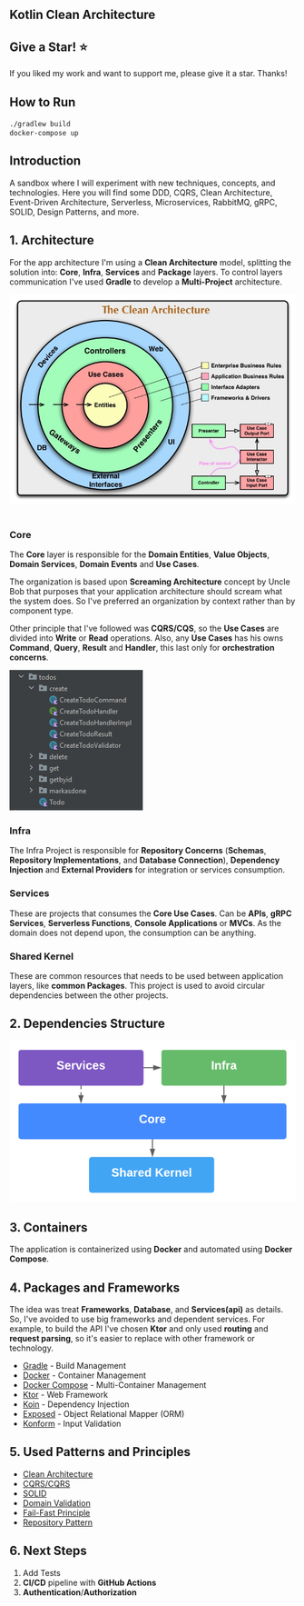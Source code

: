 ## Kotlin Clean Architecture

## Give a Star! :star:

If you liked my work and want to support me, please give it a star. Thanks!

## How to Run
```
./gradlew build
docker-compose up
```
## Introduction

A sandbox where I will experiment with new techniques, concepts, and technologies. Here you will find some DDD, CQRS, Clean Architecture, Event-Driven Architecture, Serverless, Microservices, RabbitMQ, gRPC, SOLID, Design Patterns, and more.

## 1. Architecture

For the app architecture I'm using a **Clean Architecture** model, splitting the solution into: **Core**, **Infra**, **Services** and **Package** layers. To control layers communication I've used **Gradle** to develop a **Multi-Project** architecture.

![alt text](images/CleanArchitecture.jpg "Clean Architecture by Uncle Bob")
<br>
<br>

### Core
The **Core** layer is responsible for the **Domain Entities**, **Value Objects**, **Domain Services**, **Domain Events** and **Use Cases**.

The organization is based upon **Screaming Architecture** concept by Uncle Bob that purposes that your application architecture should scream what the system does. So I've preferred an organization by context rather than by component type.

Other principle that I've followed was **CQRS/CQS**, so the **Use Cases** are divided into **Write** or **Read** operations. Also, any **Use Cases** has his owns **Command**, **Query**, **Result** and **Handler**, this last only for **orchestration concerns**.

![alt text](images/ScreamingArchitectureStructure.png "Screaming Architecture by Uncle Bob")

### Infra
The Infra Project is responsible for **Repository Concerns** (**Schemas**, **Repository Implementations**, and **Database Connection**), **Dependency Injection** and **External Providers** for integration or services consumption.

### Services
These are projects that consumes the **Core Use Cases**. Can be **APIs**, **gRPC Services**, **Serverless Functions**, **Console Applications** or **MVCs**. As the domain does not depend upon, the consumption can be anything.

### Shared Kernel
These are common resources that needs to be used between application layers, like **common Packages**. This project is used to avoid circular dependencies between the other projects.

## 2. Dependencies Structure

![alt text](images/Dependencies.png "Dependencies Structure")

## 3. Containers
The application is containerized using **Docker** and automated using **Docker Compose**.

## 4. Packages and Frameworks
The idea was treat **Frameworks**, **Database**, and **Services(api)** as details. So, I've avoided to use big frameworks and dependent services. For example, to build the API I've chosen **Ktor** and only used **routing** and **request parsing**, so it's easier to replace with other framework or technology.

- [Gradle](https://gradle.org/) - Build Management
- [Docker](https://docs.docker.com/) - Container Management
- [Docker Compose](https://docs.docker.com/compose/) - Multi-Container Management
- [Ktor](https://ktor.io/) - Web Framework
- [Koin](https://insert-koin.io/) - Dependency Injection
- [Exposed](https://github.com/JetBrains/Exposed) - Object Relational Mapper (ORM)
- [Konform](https://www.konform.io/) - Input Validation

## 5. Used Patterns and Principles
- [Clean Architecture](https://blog.cleancoder.com/uncle-bob/2012/08/13/the-clean-architecture.html)
- [CQRS/CQRS](https://martinfowler.com/bliki/CQRS.html)
- [SOLID](https://blog.cleancoder.com/uncle-bob/2020/10/18/Solid-Relevance.html)
- [Domain Validation](https://martinfowler.com/articles/replaceThrowWithNotification.html)
- [Fail-Fast Principle](https://enterprisecraftsmanship.com/posts/fail-fast-principle/)
- [Repository Pattern](https://docs.microsoft.com/en-us/dotnet/architecture/microservices/microservice-ddd-cqrs-patterns/infrastructure-persistence-layer-design)

## 6. Next Steps
1. Add Tests
2. **CI/CD** pipeline with **GitHub Actions**
3. **Authentication**/**Authorization**
